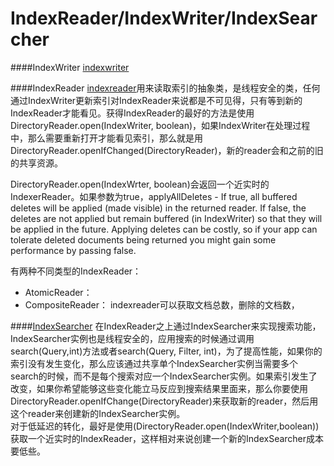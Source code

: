 IndexReader/IndexWriter/IndexSearcher
=====================================
####IndexWriter
[indexwriter](http:)

####IndexReader
[indexreader](https://lucene.apache.org/core/4_9_0/core/index.html)用来读取索引的抽象类，是线程安全的类，任何通过IndexWriter更新索引对IndexReader来说都是不可见得，只有等到新的IndexReader才能看见。获得IndexReader的最好的方法是使用DirectoryReader.open(IndexWriter, boolean)，如果IndexWriter在处理过程中，那么需要重新打开才能看见索引，那么就是用DirectoryReader.openIfChanged(DirectoryReader)，新的reader会和之前的旧的共享资源。

DirectoryReader.open(IndexWrter, boolean)会返回一个近实时的IndexerReader。如果参数为true，applyAllDeletes - If true, all buffered deletes will be applied (made visible) in the returned reader. If false, the deletes are not applied but remain buffered (in IndexWriter) so that they will be applied in the future. Applying deletes can be costly, so if your app can tolerate deleted documents being returned you might gain some performance by passing false.

有两种不同类型的IndexReader：  
* AtomicReader：
* CompositeReader：
indexreader可以获取文档总数，删除的文档数，

####[IndexSearcher](https://lucene.apache.org/core/4_9_0/core/index.html)
在IndexReader之上通过IndexSearcher来实现搜索功能，IndexSearcher实例也是线程安全的，应用搜索的时候通过调用search(Query,int)方法或者search(Query, Filter, int)，为了提高性能，如果你的索引没有发生变化，那么应该通过共享单个IndexSearcher实例当需要多个search的时候，而不是每个搜索对应一个IndexSearcher实例。如果索引发生了改变，如果你希望能够这些变化能立马反应到搜索结果里面来，那么你要使用DirectoryReader.openIfChange(DirectoryReader)来获取新的reader，然后用这个reader来创建新的IndexSearcher实例。  
对于低延迟的转化，最好是使用(DirectoryReader.open(IndexWriter,boolean))获取一个近实时的IndexReader，这样相对来说创建一个新的IndexSearcher成本要低些。  


